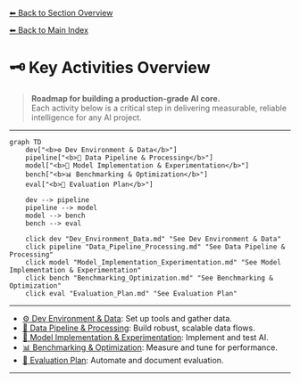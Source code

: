 [⬅ Back to Section Overview](README.md)

[⬅ Back to Main Index](../../INDEX.md)

# 🗝️ Key Activities Overview

> **Roadmap for building a production-grade AI core.**  
> Each activity below is a critical step in delivering measurable, reliable intelligence for any AI project.

---

```mermaid
graph TD
    dev["<b>⚙️ Dev Environment & Data</b>"]
    pipeline["<b>🔗 Data Pipeline & Processing</b>"]
    model["<b>🤖 Model Implementation & Experimentation</b>"]
    bench["<b>📊 Benchmarking & Optimization</b>"]
    eval["<b>🧪 Evaluation Plan</b>"]

    dev --> pipeline
    pipeline --> model
    model --> bench
    bench --> eval

    click dev "Dev_Environment_Data.md" "See Dev Environment & Data"
    click pipeline "Data_Pipeline_Processing.md" "See Data Pipeline & Processing"
    click model "Model_Implementation_Experimentation.md" "See Model Implementation & Experimentation"
    click bench "Benchmarking_Optimization.md" "See Benchmarking & Optimization"
    click eval "Evaluation_Plan.md" "See Evaluation Plan"
```

---

- [⚙️ Dev Environment & Data](Dev_Environment_Data.md): Set up tools and gather data.
- [🔗 Data Pipeline & Processing](Data_Pipeline_Processing.md): Build robust, scalable data flows.
- [🤖 Model Implementation & Experimentation](Model_Implementation_Experimentation.md): Implement and test AI.
- [📊 Benchmarking & Optimization](Benchmarking_Optimization.md): Measure and tune for performance.
- [🧪 Evaluation Plan](Evaluation_Plan.md): Automate and document evaluation.

---